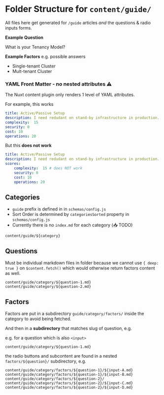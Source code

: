 # Folder Structure for `content/guide/` 

All files here get generated for `/guide` articles _and_ the questions & radio inputs forms.

**Example Question**

What is your Tenancy Model?

**Example Factors** e.g. possible answers

- Single-tenant Cluster
- Mult-tenant Cluster

### YAML Front Matter - no nested attributes ⚠️

The Nuxt content plugin only renders 1 level of YAML attributes.

For example, this works

```yaml
title: Active/Passive Setup
description: I need redudant on stand-by infrastructure in production.
complexity:  15
security: 0
cost: 10
operations: 20
```

But this **does not work**

```yaml
title: Active/Passive Setup
description: I need redudant on stand-by infrastructure in production.
scores: 
	complexity:  15 # does NOT work
	security: 0
	cost: 10
	operations: 20
```

## Categories

- `guide` prefix is defined in in `schemas/config.js`
- Sort Order is determined by `categoriesSorted` property in `schemas/config.js`
- Currently there is no `index.md` for each category (📥 TODO) 

```
content/guide/${category}
```

## Questions

Must be individual markdown files in folder because we cannot use `{ deep: true }` on `$content.fetch()` which would otherwise return factors content as well.

```
content/guide/category/${question-1.md}
content/guide/category/${question-2.md}
```

## Factors 

Factors are put in a subdirectory `guide/category/factors/` inside the category to avoid being fetched.

And then in a **subdirectory** that matches slug of question, e.g.

e.g. for a question which is also `<input>`

```
content/guide/category/${question-1.md}
```

the radio buttons and subcontent are found in a nested `factors/${question}/` subdirectory, e.g.


```
content/guide/category/factors/${question-1}/${input-A.md}
content/guide/category/factors/${question-1}/${input-B.md}
content/guide/category/factors/${question-2}/
content/guide/category/factors/${question-2}/${input-C.md}
content/guide/category/factors/${question-2}/${input-D.md}
```